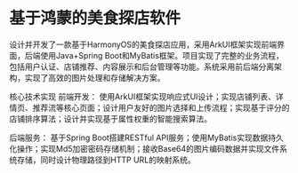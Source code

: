 # 基于鸿蒙的美食探店软件
设计并开发了一款基于HarmonyOS的美食探店应用，采用ArkUI框架实现前端界面，后端使用Java+Spring Boot和MyBatis框架。项目实现了完整的业务流程，包括用户认证、店铺推荐、内容展示和后台管理等功能。系统采用前后端分离架构，实现了高效的图片处理和存储解决方案。

核心技术实现
前端开发：
使用ArkUI框架实现响应式UI设计；实现店铺列表、详情页、推荐流等核心页面；设计用户友好的图片选择和上传流程；实现基于评分的店铺排序算法；设计并实现基于属性权重的智能搜索算法。

后端服务：
基于Spring Boot搭建RESTful API服务；使用MyBatis实现数据持久化操作；实现Md5加密密码存储机制；接收Base64的图片编码数据并实现文件系统存储，同时设计物理路径到HTTP URL的映射系统。
